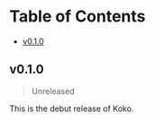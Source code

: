 # Table of Contents

- [v0.1.0](#v010)

## v0.1.0

> Unreleased

This is the debut release of Koko.

